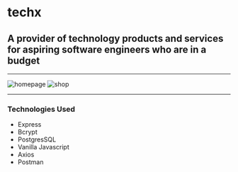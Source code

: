# techx
## A provider of technology products and services for aspiring software engineers who are in a budget 
---
![homepage](https://user-images.githubusercontent.com/80994897/153130546-f4cd0faf-4ce6-4eea-b876-83c26f5e3f0d.gif)
![shop](https://user-images.githubusercontent.com/80994897/153130813-1e42a6b6-9a99-4d50-aff8-0f357dbd9551.gif)

--- 
### Technologies Used

- Express
- Bcrypt
- PostgresSQL
- Vanilla Javascript
- Axios
- Postman



